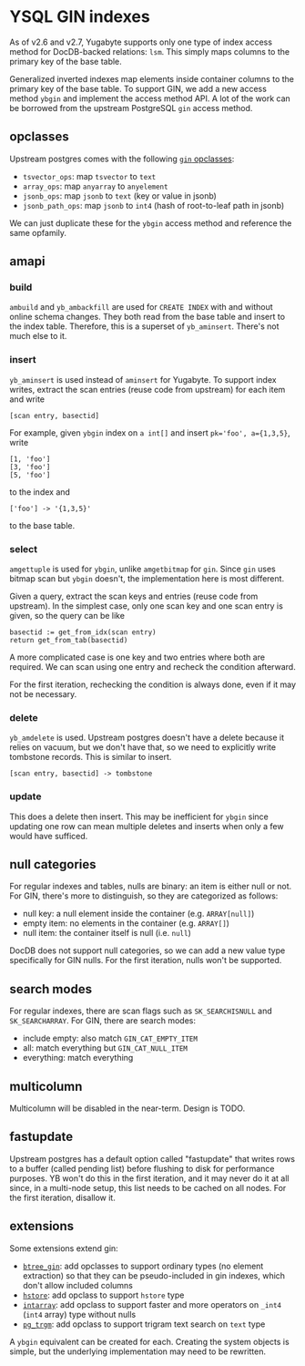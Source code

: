# YSQL GIN indexes

As of v2.6 and v2.7, Yugabyte supports only one type of index access method for DocDB-backed relations: `lsm`.  This simply maps columns to the primary key of the base table.

Generalized inverted indexes map elements inside container columns to the primary key of the base table.  To support GIN, we add a new access method `ybgin` and implement the access method API.  A lot of the work can be borrowed from the upstream PostgreSQL `gin` access method.

## opclasses

Upstream postgres comes with the following [`gin` opclasses][opclasses]:

- `tsvector_ops`: map `tsvector` to `text`
- `array_ops`: map `anyarray` to `anyelement`
- `jsonb_ops`: map `jsonb` to `text` (key or value in jsonb)
- `jsonb_path_ops`: map `jsonb` to `int4` (hash of root-to-leaf path in jsonb)

We can just duplicate these for the `ybgin` access method and reference the same opfamily.

[opclasses]: https://www.postgresql.org/docs/current/gin-builtin-opclasses.html

## amapi

### build

`ambuild` and `yb_ambackfill` are used for `CREATE INDEX` with and without online schema changes.  They both read from the base table and insert to the index table.  Therefore, this is a superset of `yb_aminsert`.  There's not much else to it.

### insert

`yb_aminsert` is used instead of `aminsert` for Yugabyte.  To support index writes, extract the scan entries (reuse code from upstream) for each item and write

    [scan entry, basectid]

For example, given `ybgin` index on `a int[]` and insert `pk='foo', a={1,3,5}`, write

    [1, 'foo']
    [3, 'foo']
    [5, 'foo']

to the index and

    ['foo'] -> '{1,3,5}'

to the base table.

### select

`amgettuple` is used for `ybgin`, unlike `amgetbitmap` for `gin`.  Since `gin` uses bitmap scan but `ybgin` doesn't, the implementation here is most different.

Given a query, extract the scan keys and entries (reuse code from upstream).  In the simplest case, only one scan key and one scan entry is given, so the query can be like

    basectid := get_from_idx(scan entry)
    return get_from_tab(basectid)

A more complicated case is one key and two entries where both are required.  We can scan using one entry and recheck the condition afterward.

For the first iteration, rechecking the condition is always done, even if it may not be necessary.

### delete

`yb_amdelete` is used.  Upstream postgres doesn't have a delete because it relies on vacuum, but we don't have that, so we need to explicitly write tombstone records.  This is similar to insert.

    [scan entry, basectid] -> tombstone

### update

This does a delete then insert.  This may be inefficient for `ybgin` since updating one row can mean multiple deletes and inserts when only a few would have sufficed.

## null categories

For regular indexes and tables, nulls are binary: an item is either null or not.  For GIN, there's more to distinguish, so they are categorized as follows:

- null key: a null element inside the container (e.g. `ARRAY[null]`)
- empty item: no elements in the container (e.g. `ARRAY[]`)
- null item: the container itself is null (i.e. `null`)

DocDB does not support null categories, so we can add a new value type specifically for GIN nulls.  For the first iteration, nulls won't be supported.

## search modes

For regular indexes, there are scan flags such as `SK_SEARCHISNULL` and `SK_SEARCHARRAY`.  For GIN, there are search modes:

- include empty: also match `GIN_CAT_EMPTY_ITEM`
- all: match everything but `GIN_CAT_NULL_ITEM`
- everything: match everything

## multicolumn

Multicolumn will be disabled in the near-term.  Design is TODO.

## fastupdate

Upstream postgres has a default option called "fastupdate" that writes rows to a buffer (called pending list) before flushing to disk for performance purposes.  YB won't do this in the first iteration, and it may never do it at all since, in a multi-node setup, this list needs to be cached on all nodes.  For the first iteration, disallow it.

## extensions

Some extensions extend gin:

- [`btree_gin`][ext-btree-gin]: add opclasses to support ordinary types (no element extraction) so that they can be pseudo-included in gin indexes, which don't allow included columns
- [`hstore`][ext-hstore]: add opclass to support `hstore` type
- [`intarray`][ext-intarray]: add opclass to support faster and more operators on `_int4` (`int4` array) type without nulls
- [`pg_trgm`][ext-pg-trgm]: add opclass to support trigram text search on `text` type

A `ybgin` equivalent can be created for each.  Creating the system objects is simple, but the underlying implementation may need to be rewritten.

[ext-btree-gin]: https://www.postgresql.org/docs/current/btree-gin.html
[ext-hstore]: https://www.postgresql.org/docs/current/hstore.html
[ext-intarray]: https://www.postgresql.org/docs/current/intarray.html
[ext-pg-trgm]: https://www.postgresql.org/docs/current/pgtrgm.html
